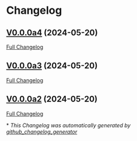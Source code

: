 # Changelog

## [V0.0.0a4](https://github.com/JarbasHiveMind/ovos-skill-fallback-hivemind/tree/V0.0.0a4) (2024-05-20)

[Full Changelog](https://github.com/JarbasHiveMind/ovos-skill-fallback-hivemind/compare/V0.0.0a3...V0.0.0a4)

## [V0.0.0a3](https://github.com/JarbasHiveMind/ovos-skill-fallback-hivemind/tree/V0.0.0a3) (2024-05-20)

[Full Changelog](https://github.com/JarbasHiveMind/ovos-skill-fallback-hivemind/compare/V0.0.0a2...V0.0.0a3)

## [V0.0.0a2](https://github.com/JarbasHiveMind/ovos-skill-fallback-hivemind/tree/V0.0.0a2) (2024-05-20)

[Full Changelog](https://github.com/JarbasHiveMind/ovos-skill-fallback-hivemind/compare/4c51c47f86c205891ee7f953e6b4792ce121506b...V0.0.0a2)



\* *This Changelog was automatically generated by [github_changelog_generator](https://github.com/github-changelog-generator/github-changelog-generator)*

